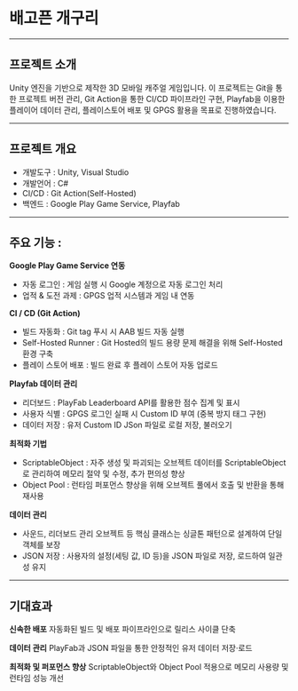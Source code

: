 # 배고픈 개구리

---

## 프로젝트 소개
Unity 엔진을 기반으로 제작한 3D 모바일 캐주얼 게임입니다.
﻿이 프로젝트는 Git을 통한 프로젝트 버전 관리, Git Action을 통한 CI/CD 파이프라인 구현, Playfab을 이용한 플레이어 데이터 관리, 플레이스토어 배포 및 GPGS 활용을 목표로 진행하였습니다.

---

## 프로젝트 개요
- 개발도구 : Unity, Visual Studio
- 개발언어 : C#
- CI/CD : Git Action(Self-Hosted)
- 백엔드 : Google Play Game Service, Playfab

---

## 주요 기능 :
**Google Play Game Service 연동**
  - 자동 로그인 : 게임 실행 시 Google 계정으로 자동 로그인 처리
  - 업적 & 도전 과제 : GPGS 업적 시스템과 게임 내 연동

**CI / CD (Git Action)**
  - 빌드 자동화 : Git tag 푸시 시 AAB 빌드 자동 실행
  - Self-Hosted Runner : Git Hosted의 빌드 용량 문제 해결을 위해 Self-Hosted 환경 구축
  - 플레이 스토어 배포 : 빌드 완료 후 플레이 스토어 자동 업로드

**Playfab 데이터 관리**
  - 리더보드 : PlayFab Leaderboard API를 활용한 점수 집계 및 표시
  - 사용자 식별 : GPGS 로그인 실패 시 Custom ID 부여 (중복 방지 태그 구현)
  - 데이터 저장 : 유저 Custom ID JSon 파일로 로컬 저장, 불러오기

**최적화 기법**
  - ScriptableObject : 자주 생성 및 파괴되는 오브젝트 데이터를 ScriptableObject로 관리하여 메모리 절약 및 수정, 추가 편의성 향상
  - Object Pool : 런타임 퍼포먼스 향상을 위해 오브젝트 풀에서 호출 및 반환을 통해 재사용

**데이터 관리**
  - 사운드, 리더보드 관리 오브젝트 등 핵심 클래스는 싱글톤 패턴으로 설계하여 단일 객체를 보장
  - JSON 저장 : 사용자의 설정(세팅 값, ID 등)을 JSON 파일로 저장, 로드하여 일관성 유지

---

## 기대효과
**신속한 배포**
자동화된 빌드 및 배포 파이프라인으로 릴리스 사이클 단축

**데이터 관리**
PlayFab과 JSON 파일을 통한 안정적인 유저 데이터 저장·로드

**최적화 및 퍼포먼스 향상**
ScriptableObject와 Object Pool 적용으로 메모리 사용량 및 런타임 성능 개선
